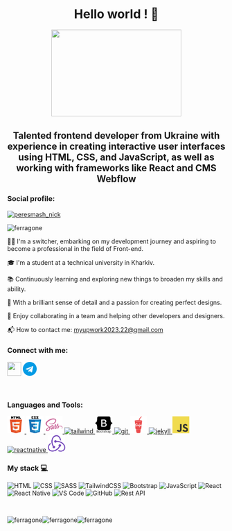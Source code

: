<h1 align="center">Hello world ! 🌇</h1>

<div id="header" align="center">
  <img src="https://media.giphy.com/media/1g3zLCepvdEAzb5NxA/giphy.gif" width="300" height="200"/>
</div>

<h2 align="center">Talented frontend developer from Ukraine with experience in creating interactive user interfaces using HTML, CSS, and JavaScript, as well as working with frameworks like React and CMS Webflow</h2>

<h3 align="left">Social profile:</h3>
<p align="left">
<a href="https://instagram.com/peresmash_nick" target="blank"><img align="center" src="https://raw.githubusercontent.com/rahuldkjain/github-profile-readme-generator/master/src/images/icons/Social/instagram.svg" alt="peresmash_nick" height="30" width="40" /></a>
</p>

<p align="left"> <img src="https://komarev.com/ghpvc/?username=ferragone&label=Profile%20views&color=b10eb4&style=flat-square" alt="ferragone" /> </p>

👩‍💻 I'm a switcher, embarking on my development journey and aspiring to become a professional in the field of Front-end.

🎓 I'm a student at a technical university in Kharkiv.

📚 Continuously learning and exploring new things to broaden my skills and ability.

💎 With a brilliant sense of detail and a passion for creating perfect designs.

🤝 Enjoy collaborating in a team and helping other developers and designers.

📬 How to contact me: [myupwork2023.22@gmail.com](mailto:myupwork2023.22@gmail.com)

### Connect with me:
<div id="social" align="left">
  <a href="https://www.linkedin.com/in/artem-tykhonenko-%F0%9F%8C%90-ba2a11282" target="_blank" rel="noreferrer"><img src="https://raw.githubusercontent.com/danielcranney/readme-generator/main/public/icons/socials/linkedin.svg" width="32" height="32" /></a>
  <a href="https://t.me/peresmash_nick" target="_blank" rel="noreferrer"><img src="./telegram.png"  width="32" height="32"/></a>
</div>

&nbsp;&nbsp;

<h3 align="left">Languages and Tools:</h3>
<p align="left"><a href="https://www.w3.org/html/" target="_blank" rel="noreferrer"> <img src="https://raw.githubusercontent.com/devicons/devicon/master/icons/html5/html5-original-wordmark.svg" alt="html5" width="40" height="40"/> </a> <a href="https://www.w3schools.com/css/" target="_blank" rel="noreferrer"> <img src="https://raw.githubusercontent.com/devicons/devicon/master/icons/css3/css3-original-wordmark.svg" alt="css3" width="40" height="40"/> </a> <a href="https://sass-lang.com" target="_blank" rel="noreferrer"> <img src="https://raw.githubusercontent.com/devicons/devicon/master/icons/sass/sass-original.svg" alt="sass" width="40" height="40"/> </a> <a href="https://tailwindcss.com/" target="_blank" rel="noreferrer"> <img src="https://www.vectorlogo.zone/logos/tailwindcss/tailwindcss-icon.svg" alt="tailwind" width="40" height="40"/> </a> <a href="https://getbootstrap.com" target="_blank" rel="noreferrer"> <img src="https://raw.githubusercontent.com/devicons/devicon/master/icons/bootstrap/bootstrap-plain-wordmark.svg" alt="bootstrap" width="40" height="40"/> </a> <a href="https://git-scm.com/" target="_blank" rel="noreferrer"> <img src="https://www.vectorlogo.zone/logos/git-scm/git-scm-icon.svg" alt="git" width="40" height="40"/> </a> <a href="https://gulpjs.com" target="_blank" rel="noreferrer"> <img src="https://raw.githubusercontent.com/devicons/devicon/master/icons/gulp/gulp-plain.svg" alt="gulp" width="40" height="40"/> </a> <a href="https://jekyllrb.com/" target="_blank" rel="noreferrer"> <img src="https://www.vectorlogo.zone/logos/jekyllrb/jekyllrb-icon.svg" alt="jekyll" width="40" height="40"/> </a> <a href="https://developer.mozilla.org/en-US/docs/Web/JavaScript" target="_blank" rel="noreferrer"> <img src="https://raw.githubusercontent.com/devicons/devicon/master/icons/javascript/javascript-original.svg" alt="javascript" width="40" height="40"/> </a> <a href="https://reactnative.dev/" target="_blank" rel="noreferrer"> <img src="https://reactnative.dev/img/header_logo.svg" alt="reactnative" width="40" height="40"/> </a> <a href="https://redux.js.org" target="_blank" rel="noreferrer"> <img src="https://raw.githubusercontent.com/devicons/devicon/master/icons/redux/redux-original.svg" alt="redux" width="40" height="40"/> </a></p>

### My stack 💻

![HTML](https://img.shields.io/badge/HTML-5-orange?style=for-the-badge&logo=html5)
![CSS](https://img.shields.io/badge/CSS-3-blue?style=for-the-badge&logo=css3)
![SASS](https://img.shields.io/badge/SASS-CC6699?style=for-the-badge&logo=sass&logoColor=white)
![TailwindCSS](https://img.shields.io/badge/tailwindcss-%2338B2AC.svg?style=for-the-badge&logo=tailwind-css&logoColor=white)
![Bootstrap](https://img.shields.io/badge/bootstrap-%23563D7C.svg?style=for-the-badge&logo=bootstrap&logoColor=white)
![JavaScript](https://img.shields.io/badge/JavaScript-ES6-yellow?style=for-the-badge&logo=javascript&logoColor=white)
![React](https://img.shields.io/badge/React-61DAFB?style=for-the-badge&logo=react&logoColor=white)
![React Native](https://img.shields.io/badge/React_Native-61DAFB?style=for-the-badge&logo=react&logoColor=white)
![VS Code](https://img.shields.io/badge/VS_Code-007ACC?style=for-the-badge&logo=visual-studio-code&logoColor=white)
![GitHub](https://img.shields.io/badge/GitHub-000000?style=for-the-badge&logo=github&logoColor=white)
![Rest API](https://img.shields.io/badge/REST_API-0096D6?style=for-the-badge&logo=rest&logoColor=white)

&nbsp;&nbsp;

<p><img align="left" src="https://github-readme-stats.vercel.app/api/top-langs?username=ferragone&theme=radical&show_icons=true&locale=en&layout=compact" alt="ferragone" /></p>
<p><img align="left" src="https://github-readme-streak-stats.herokuapp.com/?user=ferragone&theme=highcontrast" alt="ferragone" /></p>
<p>&nbsp;<img align="left" src="https://github-readme-stats.vercel.app/api?username=ferragone&theme=radical&show_icons=true&locale=en" alt="ferragone" /></p>





